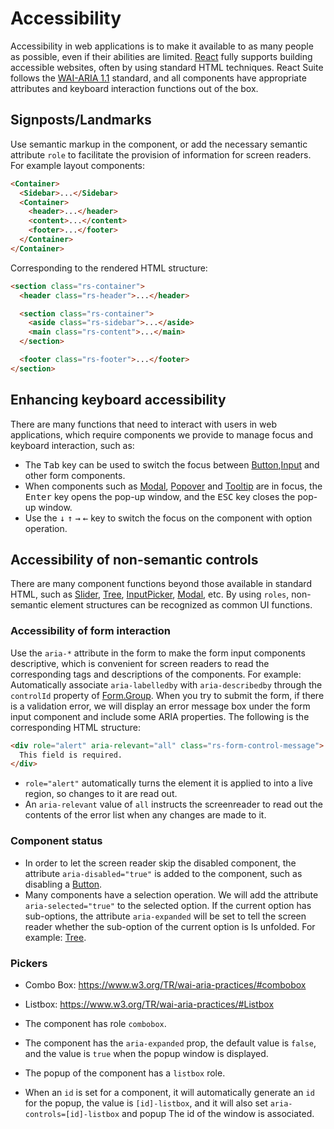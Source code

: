 # Accessibility

Accessibility in web applications is to make it available to as many people as possible, even if their abilities are limited. [React](https://zh-hans.reactjs.org/docs/accessibility.html) fully supports building accessible websites, often by using standard HTML techniques. React Suite follows the [WAI-ARIA 1.1][wai-aria] standard, and all components have appropriate attributes and keyboard interaction functions out of the box.

## Signposts/Landmarks

Use semantic markup in the component, or add the necessary semantic attribute `role` to facilitate the provision of information for screen readers. For example layout components:

```html
<Container>
  <Sidebar>...</Sidebar>
  <Container>
    <header>...</header>
    <content>...</content>
    <footer>...</footer>
  </Container>
</Container>
```

Corresponding to the rendered HTML structure:

```html
<section class="rs-container">
  <header class="rs-header">...</header>

  <section class="rs-container">
    <aside class="rs-sidebar">...</aside>
    <main class="rs-content">...</main>
  </section>

  <footer class="rs-footer">...</footer>
</section>
```

## Enhancing keyboard accessibility

There are many functions that need to interact with users in web applications, which require components we provide to manage focus and keyboard interaction, such as:

- The <kbd>Tab</kbd> key can be used to switch the focus between [Button][button],[Input][input] and other form components.
- When components such as [Modal][modal], [Popover][popover] and [Tooltip][tooltip] are in focus, the <kbd>Enter</kbd> key opens the pop-up window, and the <kbd>ESC</kbd> key closes the pop-up window.
- Use the <kbd>↓</kbd> <kbd>↑</kbd> <kbd>→</kbd> <kbd>←</kbd> key to switch the focus on the component with option operation.

## Accessibility of non-semantic controls

There are many component functions beyond those available in standard HTML, such as [Slider][slider], [Tree][tree], [InputPicker][input-picker], [Modal][modal], etc. By using `roles`, non-semantic element structures can be recognized as common UI functions.

### Accessibility of form interaction

Use the `aria-*` attribute in the form to make the form input components descriptive, which is convenient for screen readers to read the corresponding tags and descriptions of the components. For example: Automatically associate `aria-labelledby` with `aria-describedby` through the `controlId` property of [Form.Group][form.group]. When you try to submit the form, if there is a validation error, we will display an error message box under the form input component and include some ARIA properties. The following is the corresponding HTML structure:

```html
<div role="alert" aria-relevant="all" class="rs-form-control-message">
  This field is required.
</div>
```

- `role="alert"` automatically turns the element it is applied to into a live region, so changes to it are read out.
- An `aria-relevant` value of `all` instructs the screenreader to read out the contents of the error list when any changes are made to it.

### Component status

- In order to let the screen reader skip the disabled component, the attribute `aria-disabled="true"` is added to the component, such as disabling a [Button][button].
- Many components have a selection operation. We will add the attribute `aria-selected="true"` to the selected option. If the current option has sub-options, the attribute `aria-expanded` will be set to tell the screen reader whether the sub-option of the current option is Is unfolded. For example: [Tree][tree].

### Pickers

- Combo Box: https://www.w3.org/TR/wai-aria-practices/#combobox
- Listbox: https://www.w3.org/TR/wai-aria-practices/#Listbox

- The component has role `combobox`.
- The component has the `aria-expanded` prop, the default value is `false`, and the value is `true` when the popup window is displayed.
- The popup of the component has a `listbox` role.
- When an `id` is set for a component, it will automatically generate an `id` for the popup, the value is `[id]-listbox`, and it will also set `aria-controls=[id]-listbox` and popup The id of the window is associated.

[form.group]: /components/form#无障碍设计
[slider]: /components/slider
[tree]: /components/tree
[input-picker]: /components/input-picker
[modal]: /components/modal
[input]: /components/input
[button]: /components/button
[popover]: /components/popover
[tooltip]: /components/tooltip
[wai-aria]: https://www.w3.org/TR/wai-aria/
